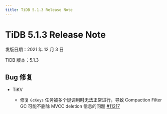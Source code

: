 ```yaml
---
title: TiDB 5.1.3 Release Note
---
```


# TiDB 5.1.3 Release Note

发版日期：2021 年 12 月 3 日

TiDB 版本：5.1.3

## Bug 修复

+ TiKV

    - 修复 `GcKeys` 任务被多个键调用时无法正常进行，导致 Compaction Filter GC 可能不删除 MVCC deletion 信息的问题 [#11217](https://github.com/tikv/tikv/issues/11217)
